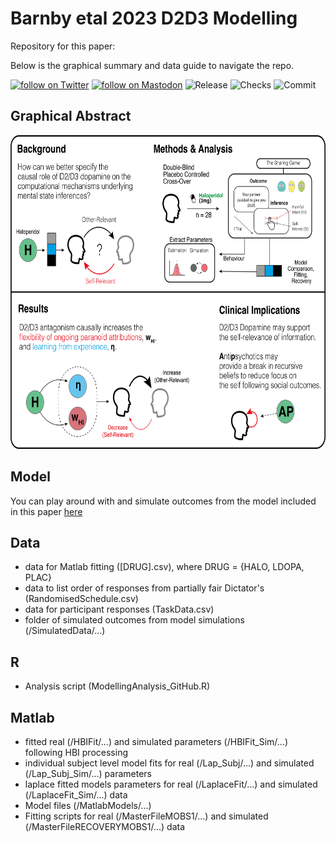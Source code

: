 # Barnby etal 2023 D2D3 Modelling

Repository for this paper: 

Below is the graphical summary and data guide to navigate the repo.

<p>
    <a href="https://twitter.com/intent/follow?screen_name=joebarnby">
        <img src="https://badgen.net/badge/icon/twitter?icon=twitter&label"
            alt="follow on Twitter"></a>
    <a href="https://mastodon.online/@JoeBarnby">
        <img src="https://badgen.net/badge/icon/mastodon?icon=mastodon&label"
            alt="follow on Mastodon"></a>    
    <a>
        <img src="https://badgen.net/badge/:Release/:V1.02/:red?icon="
            alt="Release"></a>
    <a>
        <img src="https://badgen.net/badge/:Checks/:Succcess/:green?icon="
            alt="Checks"></a>         
    <a>
        <img src="https://badgen.net/gitlab/last-commit/gitlab-org/gitlab-development-kit"
            alt="Commit"></a>     
</p>

## Graphical Abstract

<img src="GraphicalAbstractD2D3Modelling.png"  width="637" height="502">

## Model 

You can play around with and simulate outcomes from the model included in this paper [here](https://soccrlab.shinyapps.io/MentalStateInferenceModel/)

## Data

- data for Matlab fitting ([DRUG].csv), where DRUG = {HALO, LDOPA, PLAC}
- data to list order of responses from partially fair Dictator's (RandomisedSchedule.csv)
- data for participant responses (TaskData.csv)
- folder of simulated outcomes from model simulations (/SimulatedData/...)

## R

- Analysis script (ModellingAnalysis_GitHub.R)

## Matlab

- fitted real (/HBIFit/...) and simulated parameters (/HBIFit_Sim/...) following HBI processing
- individual subject level model fits for real (/Lap_Subj/...) and simulated (/Lap_Subj_Sim/...) parameters
- laplace fitted models parameters for real (/LaplaceFit/...) and simulated (/LaplaceFit_Sim/...) data
- Model files (/MatlabModels/...)
- Fitting scripts for real (/MasterFileMOBS1/...) and simulated (/MasterFileRECOVERYMOBS1/...) data

